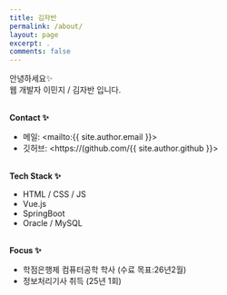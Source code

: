 ```yaml
---
title: 김자반
permalink: /about/
layout: page
excerpt: .
comments: false
---
```


안녕하세요✨  
웹 개발자 이민지 / 김자반 입니다.
<br><br>

**Contact ✨**

- 메일: <mailto:{{ site.author.email }}>
- 깃허브: <https://(github.com/{{ site.author.github }}>
<br><br>

**Tech Stack ✨**
- HTML / CSS / JS
- Vue.js
- SpringBoot
- Oracle / MySQL
<br><br>

**Focus ✨**
- 학점은행제 컴퓨터공학 학사 (수료 목표:26년2월)
- 정보처리기사 취득 (25년 1회)